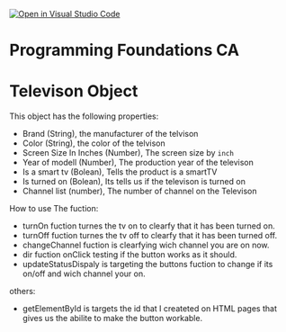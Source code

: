 [![Open in Visual Studio Code](https://classroom.github.com/assets/open-in-vscode-718a45dd9cf7e7f842a935f5ebbe5719a5e09af4491e668f4dbf3b35d5cca122.svg)](https://classroom.github.com/online_ide?assignment_repo_id=12062696&assignment_repo_type=AssignmentRepo)

# Programming Foundations CA

# Televison Object

This object has the following properties:

- Brand (String), the manufacturer of the telvison
- Color (String), the color of the telvison
- Screen Size In Inches (Number), The screen size by `inch`
- Year of modell (Number), The production year of the televison
- Is a smart tv (Bolean), Tells the product is a smartTV
- Is turned on (Bolean), Its tells us if the televison is turned on
- Channel list (number), The number of channel on the Televison

How to use The fuction:

- turnOn fuction turnes the tv on to clearfy that it has been turned on.
- turnOff fuction turnes the tv off to clearfy that it has been turned off.
- changeChannel fuction is clearfying wich channel you are on now.
- dir fuction onClick testing if the button works as it should.
- updateStatusDispaly is targeting the buttons fuction to change if its on/off and wich channel your on.

others:

- getElementById is targets the id that I createted on HTML pages that gives us the abilite to make the button workable.
